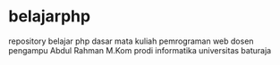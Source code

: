 # belajarphp
repository belajar php dasar mata kuliah pemrograman web dosen pengampu Abdul Rahman M.Kom prodi informatika universitas baturaja
